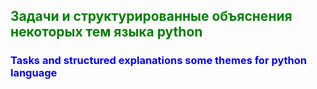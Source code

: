 <h2 style="color:green">Задачи и структурированные объяснения некоторых тем языка python</h2> 
<h3 style="color:blue">Tasks and structured explanations some themes for python language</h3> 
